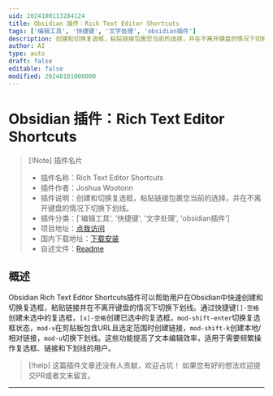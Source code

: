 ```yaml
---
uid: 2024100113284124
title: Obsidian 插件：Rich Text Editor Shortcuts
tags: ['编辑工具', '快捷键', '文字处理', 'obsidian插件']
description: 创建和切换复选框，粘贴链接包裹您当前的选择，并在不离开键盘的情况下切换下划线。
author: AI
type: auto
draft: false
editable: false
modified: 20240101000000
---
```


# Obsidian 插件：Rich Text Editor Shortcuts

> [!Note] 插件名片
> - 插件名称：Rich Text Editor Shortcuts
> - 插件作者：Joshua Wootonn
> - 插件说明：创建和切换复选框，粘贴链接包裹您当前的选择，并在不离开键盘的情况下切换下划线。
> - 插件分类：['编辑工具', '快捷键', '文字处理', 'obsidian插件']
> - 项目地址：[点我访问](https://github.com/joshuawootonn/obsidian-rich-text-editor-shortcuts)
> - 国内下载地址：[下载安装](https://pkmer.cn/products/plugin/pluginMarket/?rich-text-editor-shortcuts)
> - 自述文件：[Readme](https://ghproxy.net/https://raw.githubusercontent.com/joshuawootonn/obsidian-rich-text-editor-shortcuts/master/README.md)



## 概述

Obsidian Rich Text Editor Shortcuts插件可以帮助用户在Obsidian中快速创建和切换复选框，粘贴链接并在不离开键盘的情况下切换下划线。通过快捷键`[]-空格`创建未选中的复选框，`[x]-空格`创建已选中的复选框，`mod-shift-enter`切换复选框状态，`mod-v`在剪贴板包含URL且选定范围时创建链接，`mod-shift-k`创建本地/相对链接，`mod-u`切换下划线。这些功能提高了文本编辑效率，适用于需要频繁操作复选框、链接和下划线的用户。


> [!help] 
> 这篇插件文章还没有人贡献，欢迎占坑！
> 如果您有好的想法欢迎提交PR或者文末留言。
> 

---



